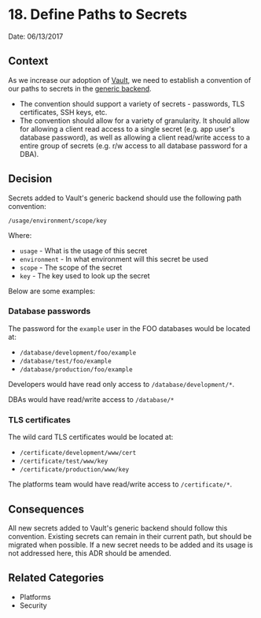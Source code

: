 # 18. Define Paths to Secrets

Date: 06/13/2017

## Context

As we increase our adoption of [Vault](https://www.vaultproject.io/), we need to establish a convention of our paths to secrets in the [generic backend](https://www.vaultproject.io/docs/secrets/generic/).

* The convention should support a variety of secrets - passwords, TLS certificates, SSH keys, etc.
* The convention should allow for a variety of granularity. It should allow for allowing a client read access to a single secret (e.g. app user's database password), as well as allowing a client read/write access to a entire group of secrets (e.g. r/w access to all database password for a DBA).

## Decision

Secrets added to Vault's generic backend should use the following path convention:

`/usage/environment/scope/key`

Where:

* `usage` - What is the usage of this secret
* `environment` - In what environment will this secret be used
* `scope` - The scope of the secret
* `key` - The key used to look up the secret

Below are some examples:

### Database passwords

The password for the `example` user in the FOO databases would be located at:

* `/database/development/foo/example`
* `/database/test/foo/example`
* `/database/production/foo/example`

Developers would have read only access to `/database/development/*`.

DBAs would have read/write access to `/database/*`

### TLS certificates

The wild card TLS certificates would be located at:

* `/certificate/development/www/cert`
* `/certificate/test/www/key`
* `/certificate/production/www/key`

The platforms team would have read/write access to `/certificate/*`.

## Consequences

All new secrets added to Vault's generic backend should follow this convention. Existing secrets can remain in their current path, but should be migrated when possible. If a new secret needs to be added and its usage is not addressed here, this ADR should be amended.

## Related Categories

* Platforms
* Security
